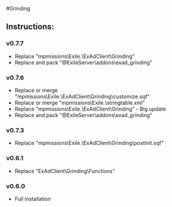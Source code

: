 #Grinding  
## Instructions:   

### v0.7.7 
* Replace "mpmissions\Exile.<map>\ExAdClient\Grinding"
* Replace and pack "@ExileServer\addons\exad_grinding"

### v0.7.6 
* Replace or merge "mpmissions\Exile.<map>\ExAdClient\Grinding\customize.sqf"
* Replace or merge "mpmissions\Exile.<map>\stringtable.xml"
* Replace "mpmissions\Exile.<map>\ExAdClient\Grinding" - Big update
* Replace and pack "@ExileServer\addons\exad_grinding"  
  
### v0.7.3 
* Replace "mpmissions\Exile.<map>\ExAdClient\Grinding\postInit.sqf"
 
### v0.6.1  
* Replace "ExAdClient\Grinding\Functions"
 
### v0.6.0  
* Full installation
